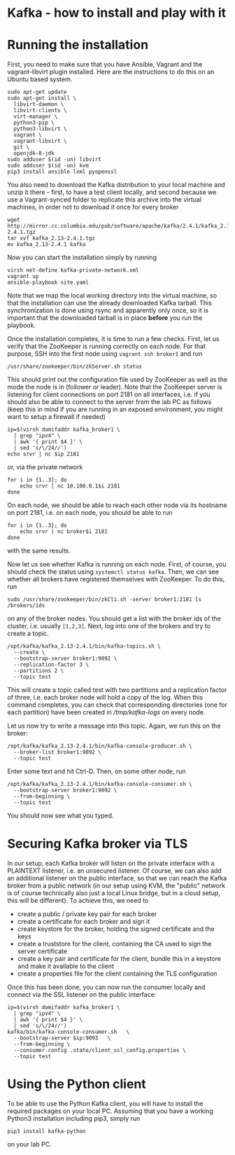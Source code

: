 Kafka - how to install and play with it
==========================================


# Running the installation

First, you need to make sure that you have Ansible, Vagrant and the vagrant-libvirt plugin installed. Here are the instructions to do this on an Ubuntu based system.

```
sudo apt-get update 
sudo apt-get install \
  libvirt-daemon \
  libvirt-clients \
  virt-manager \
  python3-pip \
  python3-libvirt \
  vagrant \
  vagrant-libvirt \
  git \
  openjdk-8-jdk
sudo adduser $(id -un) libvirt
sudo adduser $(id -un) kvm
pip3 install ansible lxml pyopenssl
```

You also need to download the Kafka distribution to your local machine and unzip it there - first, to have a test client locally, and second because we use a Vagrant-synced folder to replicate this archive into the virtual machines, in order not to download it once for every broker

```
wget http://mirror.cc.columbia.edu/pub/software/apache/kafka/2.4.1/kafka_2.13-2.4.1.tgz
tar xvf kafka_2.13-2.4.1.tgz
mv kafka_2.13-2.4.1 kafka
```

Now you can start the installation simply by running

```
virsh net-define kafka-private-network.xml
vagrant up
ansible-playbook site.yaml
```

Note that we map the local working directory into the virtual machine, so that the installation can use the already downloaded Kafka tarball. This synchronization is done using rsync and apparently only once, so it is important that the downloaded tarball is in place **before** you run the playbook. 

Once the installation completes, it is time to run a few checks. First, let us verify that the ZooKeeper is running correctly on each node. For that purpose, SSH into the first node using `vagrant ssh broker1` and run

```
/usr/share/zookeeper/bin/zkServer.sh status
```

This should print out the configuration file used by ZooKeeper as well as the mode the node is in (follower or leader). Note that the ZooKeeper server is listening for client connections on port 2181 on all interfaces, i.e. if you should also be able to connect to the server from the lab PC as follows (keep this in mind if you are running in an exposed environment, you might want to setup a firewall if needed)

```
ip=$(virsh domifaddr kafka_broker1 \
  | grep "ipv4" \
  | awk '{ print $4 }' \
  | sed 's/\/24//')
echo srvr | nc $ip 2181
```

or, via the private network 

```
for i in {1..3}; do
    echo srvr | nc 10.100.0.1$i 2181
done
```

On each node, we should be able to reach each other node via its hostname on port 2181, i.e. on each node, you should be able to run

```
for i in {1..3}; do
    echo srvr | nc broker$i 2181
done
```

with the same results.  


Now let us see whether Kafka is running on each node. First, of course, you should check the status using `systemctl status kafka`. Then, we can see whether all brokers have registered themselves with ZooKeeper. To do this, run

```
sudo /usr/share/zookeeper/bin/zkCli.sh -server broker1:2181 ls /brokers/ids
```

on any of the broker nodes. You should get a list with the broker ids of the cluster, i.e. usually `[1,2,3]`. Next, log into one of the brokers and try to create a topic.

```
/opt/kafka/kafka_2.13-2.4.1/bin/kafka-topics.sh \
  --create \
  --bootstrap-server broker1:9092 \
  --replication-factor 3 \
  --partitions 2 \
  --topic test
```

This will create a topic called test with two partitions and a replication factor of three, i.e. each broker node will hold a copy of the log. When this command completes, you can check that corresponding directories (one for each partition) have been created in */tmp/kafka-logs* on every node.

Let us now try to write a message into this topic. Again, we run this on the broker:

```
/opt/kafka/kafka_2.13-2.4.1/bin/kafka-console-producer.sh \
  --broker-list broker1:9092 \
  --topic test
```

Enter some text and hit Ctrl-D. Then, on some other node, run

```
/opt/kafka/kafka_2.13-2.4.1/bin/kafka-console-consumer.sh \
  --bootstrap-server broker1:9092 \
  --from-beginning \
  --topic test
```

You should now see what you typed.

# Securing Kafka broker via TLS

In our setup, each Kafka broker will listen on the private interface with a PLAINTEXT listener, i.e. an unsecured listener. Of course, we can also add an additional listener on the public interface, so that we can reach the Kafka broker from a public network (in our setup using KVM, the "public" network is of course technically also just a local Linux bridge, but in a cloud setup, this will be different). To achieve this, we need to 

* create a public / private key pair for each broker
* create a certificate for each broker and sign it
* create keystore for the broker, holding the signed certificate and the keys
* create a truststore for the client, containing the CA used to sign the server certificate
* create a key pair and certificate for the client, bundle this in a keystore and make it available to the client
* create a properties file for the client containing the TLS configuration

Once this has been done, you can now run the consumer locally and connect via the SSL listener on the public interface:

```
ip=$(virsh domifaddr kafka_broker1 \
  | grep "ipv4" \
  | awk '{ print $4 }' \
  | sed 's/\/24//')
kafka/bin/kafka-console-consumer.sh   \
  --bootstrap-server $ip:9093   \
  --from-beginning \
  --consumer.config .state/client_ssl_config.properties \
  --topic test 
```

# Using the Python client

To be able to use the Python Kafka client, you will have to install the required packages on your local PC. Assuming that you have a working Python3 installation including pip3, simply run

```
pip3 install kafka-python
```

on your lab PC. 
